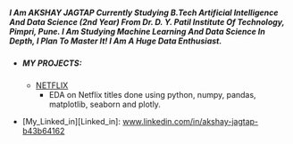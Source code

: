 ##### I Am AKSHAY JAGTAP Currently Studying B.Tech Artificial Intelligence And Data Science (2nd Year) From  Dr. D. Y. Patil Institute Of Technology, Pimpri, Pune. I Am Studying Machine Learning And Data Science In Depth, I Plan To Master It! I Am A Huge Data Enthusiast. 


- #####  MY PROJECTS:

  - [NETFLIX][NETFLIX] 
     - EDA on Netflix titles  done using python, numpy, pandas,        matplotlib, seaborn and plotly.




- [My_Linked_in][Linked_in]:  www.linkedin.com/in/akshay-jagtap-b43b64162


[NETFLIX]: https://github.com/akshxyjagtap/Data-Science/tree/main/NETFLIX "NETFLIX"
[My_Linked_in]:  www.linkedin.com/in/akshay-jagtap-b43b64162 "My_Linked_in"
